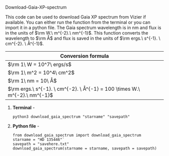 Download-Gaia-XP-spectrum

This code can be used to download Gaia XP spectrum from Vizier if available. You can either run the function from the terminal or you can import it in a python file. The 
Gaia spectrum wavelength is in nm and flux is in the units of $\rm W.\ m^{-2}.\ nm^{-1}$. This function converts the wavelength to $\rm Å$ and flux is saved in the units of $\rm ergs.\ s^{-1}. \ cm^{-2}. \ Å^{-1}$. 

| Conversion formula                                                         |
|----------------------------------------------------------------------------|
| $\rm 1\ W = 10^7\ ergs/s$                                                  |
| $\rm 1\ m^2 = 10^4\ cm^2$                                                  |
| $\rm 1\ nm = 10\ Å$                                                        |
| $\rm ergs.\ s^{-1}. \ cm^{-2}. \ Å^{-1} = 100 \times W.\ m^{-2}.\ nm^{-1}$ |

1. **Terminal** - 

   ```
   python3 download_gaia_spectrum "starname" "savepath"
2. **Python file** -

   ```
   from download_gaia_spectrum import download_gaia_spectrum
   starname = "HD 135446"`
   savepath = "savehere.txt"
   download_gaia_spectrum(starname = starname, savepath = savepath)
